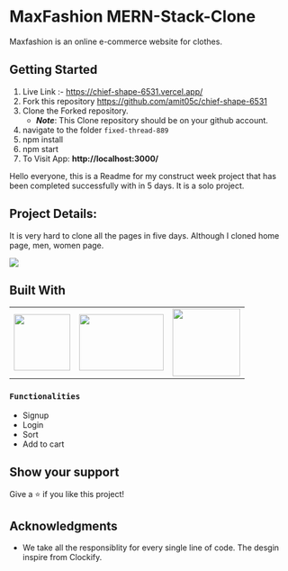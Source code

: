 # MaxFashion MERN-Stack-Clone
Maxfashion is an online e-commerce website for clothes. 
## Getting Started
1. Live Link :- https://chief-shape-6531.vercel.app/
2. Fork this repository https://github.com/amit05c/chief-shape-6531
3. Clone the Forked repository.
   - **_Note_**: This Clone repository should be on your github account.
4. navigate to the folder `fixed-thread-889`
5. npm install
6. npm start
7. To Visit App:
**http://localhost:3000/**

Hello everyone, this is a Readme for my construct week project that has been completed successfully with in 5 days. It is a solo project.





## Project Details:

It is very hard to clone all the pages in five days. Although I cloned home page, men, women page.



<img src="https://upload.wikimedia.org/wikipedia/commons/b/b0/Logo_of_Max_Fashion_and_Accessories%2C_March_2018.png">

## Built With

<table  align=center>
  <tr>
    <td align=center> <img src="https://upload.wikimedia.org/wikipedia/commons/thumb/a/a7/React-icon.svg/1280px-React-icon.svg.png" height=100></td>
    <td align=center> <img src="https://user-images.githubusercontent.com/101566257/193799198-e5888621-5113-4fa1-8947-c2034a5d6710.png"  height=100   width=150 ></td>
    <td align=center> <img src="https://erons-blog.netlify.app/media/building-react-components-with-chakra-ui.png"  width=120  ></td>
  </tr>
</table>

### `Functionalities`

- Signup
- Login
- Sort
- Add to cart



## Show your support

Give a ⭐️ if you like this project!

## Acknowledgments

- We take all the responsiblity for every single line of code. The desgin inspire from Clockify.


